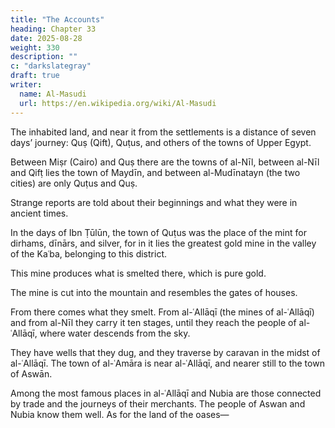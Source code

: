```yaml
---
title: "The Accounts"
heading: Chapter 33
date: 2025-08-28
weight: 330
description: ""
c: "darkslategray"
draft: true
writer:
  name: Al-Masudi 
  url: https://en.wikipedia.org/wiki/Al-Masudi
---
```



<!-- 50 -->

The inhabited land, and near it from the settlements is a distance of seven days’ journey: Quṣ (Qift), Quṭus, and others of the towns of Upper Egypt. 

Between Miṣr (Cairo) and Quṣ there are the towns of al-Nīl, between al-Nīl and Qifṭ lies the town of Maydīn, and between al-Mudīnatayn (the two cities) are only Quṭus and Quṣ. 

Strange reports are told about their beginnings and what they were in ancient times.

In the days of Ibn Ṭūlūn, the town of Quṭus was the place of the mint for dirhams, dīnārs, and silver, for in it lies the greatest gold mine in the valley of the Kaʿba, belonging to this district.

This mine produces what is smelted there, which is pure gold.

The mine is cut into the mountain and resembles the gates of houses.

From there comes what they smelt. From al-ʿAllāqī (the mines of al-ʿAllāqī) and from al-Nīl they carry it ten stages, until they reach the people of al-ʿAllāqī, where water descends from the sky.

They have wells that they dug, and they traverse by caravan in the midst of al-ʿAllāqī. The town of al-ʿAmāra is near al-ʿAllāqī, and nearer still to the town of Aswān.

Among the most famous places in al-ʿAllāqī and Nubia are those connected by trade and the journeys of their merchants. The people of Aswan and Nubia know them well. As for the land of the oases—

